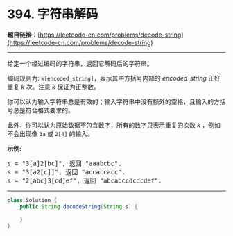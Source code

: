 # 394. 字符串解码

**题目链接：**[https://leetcode-cn.com/problems/decode-string](https://leetcode-cn.com/problems/decode-string)

---

<div class="content__1Y2H">
 <div class="notranslate">
  <p>给定一个经过编码的字符串，返回它解码后的字符串。</p> 
  <p>编码规则为: <code>k[encoded_string]</code>，表示其中方括号内部的 <em>encoded_string</em> 正好重复 <em>k</em> 次。注意 <em>k</em> 保证为正整数。</p> 
  <p>你可以认为输入字符串总是有效的；输入字符串中没有额外的空格，且输入的方括号总是符合格式要求的。</p> 
  <p>此外，你可以认为原始数据不包含数字，所有的数字只表示重复的次数 <em>k</em> ，例如不会出现像&nbsp;<code>3a</code>&nbsp;或&nbsp;<code>2[4]</code>&nbsp;的输入。</p> 
  <p><strong>示例:</strong></p> 
  <pre class="language-text">s = "3[a]2[bc]", 返回 "aaabcbc".
s = "3[a2[c]]", 返回 "accaccacc".
s = "2[abc]3[cd]ef", 返回 "abcabccdcdcdef".
</pre> 
 </div>
</div>

---

```java
class Solution {
    public String decodeString(String s) {
        
    }
}
```